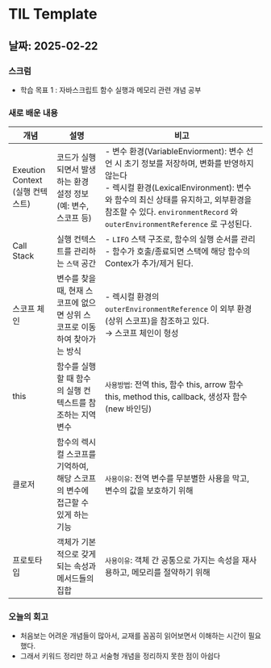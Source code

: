 # TIL Template

## 날짜: 2025-02-22

### 스크럼
- 학습 목표 1 : 자바스크립트 함수 실행과 메모리 관련 개념 공부

### 새로 배운 내용
| **개념** | **설명** | **비고** |
| --- | --- | --- |
| Exeution Context<br/>(실행 컨텍스트) | 코드가 실행되면서 발생하는 환경 설정 정보 (예: 변수, 스코프 등) | - 변수 환경(VariableEnviorment):  변수 선언 시 초기 정보를 저장하며, 변화를 반영하지 않는다<br/>- 렉시컬 환경(LexicalEnvironment): 변수와 함수의 최신 상태를 유지하고, 외부환경을 참조할 수 있다. `environmentRecord` 와 `outerEnvironmentReference` 로 구성된다. |
  | Call Stack | 실행 컨텍스트를 관리하는 `스택` 공간 | - `LIFO` 스택 구조로, 함수의 실행 순서를 관리<br/>- 함수가 호출/종료되면 스택에 해당 함수의 Contex가 추가/제거 된다. |
  | 스코프 체인 | 변수를 찾을 때, 현재 스코프에 없으면 상위 스코프로 이동하여 찾아가는 방식 | - 렉시컬 환경의 `outerEnvironmentReference` 이 외부 환경(상위 스코프)을 참조하고 있다.<br/>→ 스코프 체인이 형성 |
  | this | 함수를 실행할 때 함수의 실행 컨텍스트를 참조하는 지역변수 | `사용방법`:  전역 this, 함수 this, arrow 함수 this, method this, callback, 생성자 함수(new 바인딩) |
  | 클로저 | 함수의 렉시컬 스코프를 기억하여, 해당 스코프의 변수에 접근할 수 있게 하는 기능 | `사용이유`: 전역 변수를 무분별한 사용을 막고, 변수의 값을 보호하기 위해 |
  | 프로토타입 | 객체가 기본적으로 갖게되는 속성과 메서드들의 집합 | `사용이유`: 객체 간 공통으로 가지는 속성을 재사용하고, 메모리를 절약하기 위해 |

### 오늘의 회고
- 처음보는 어려운 개념들이 많아서, 교재를 꼼꼼히 읽어보면서 이해하는 시간이 필요했다.
- 그래서 키워드 정리만 하고 서술형 개념을 정리하지 못한 점이 아쉽다